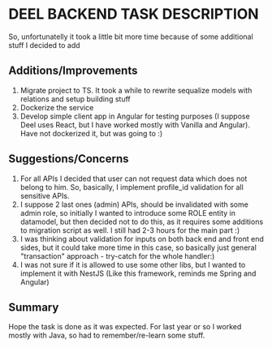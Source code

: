 # DEEL BACKEND TASK DESCRIPTION

So, unfortunatelly it took a little bit more time because of some additional stuff I decided to add

## Additions/Improvements
1. Migrate project to TS. It took a while to rewrite sequalize models with relations and setup building stuff
2. Dockerize the service
3. Develop simple client app in Angular for testing purposes (I suppose Deel uses React, but I have worked mostly with Vanilla and Angular). Have not dockerized it, but was going to :)

## Suggestions/Concerns
 1. For all APIs I decided that user can not request data which does not belong to him. So, basically, I implement profile_id validation for all sensitive APIs.
 2. I suppose 2 last ones (admin) APIs, should be invalidated with some admin role, so initially I wanted to introduce some ROLE entity in datamodel, but then decided not to do this, as it requires some additions to migration script as well. I still had 2-3 hours for the main part :) 
 3. I was thinking about validation for inputs on both back end and front end sides, but it could take more time in this case, so basically just general "transaction" approach - try-catch for the whole handler:)
 4. I was not sure if it is allowed to use some other libs, but I wanted to implement it with NestJS (Like this framework, reminds me Spring and Angular)

## Summary
Hope the task is done as it was expected.
For last year or so I worked mostly with Java, so had to remember/re-learn some stuff.

